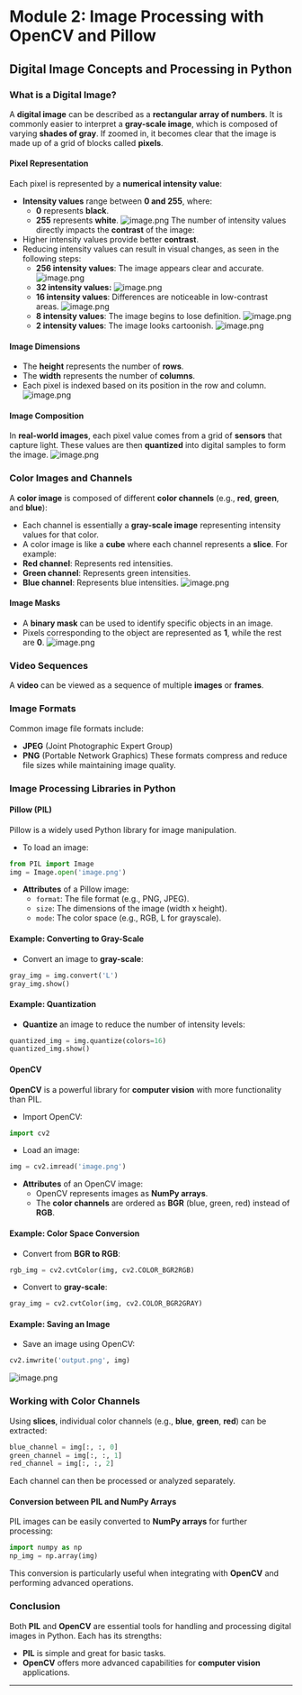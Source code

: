 

# Module 2: Image Processing with OpenCV and Pillow
## Digital Image Concepts and Processing in Python
### What is a Digital Image?
A **digital image** can be described as a **rectangular array of numbers**. It is commonly easier to interpret a **gray-scale image**, which is composed of varying **shades of gray**. If zoomed in, it becomes clear that the image is made up of a grid of blocks called **pixels**.
#### Pixel Representation
Each pixel is represented by a **numerical intensity value**:
- **Intensity values** range between **0 and 255**, where:
	- **0** represents **black**.
	- **255** represents **white**.
![image.png](https://prod-files-secure.s3.us-west-2.amazonaws.com/03e82b26-cccb-4906-bb56-adabcbdc0655/fa1bb4aa-313a-44c2-a7b3-7fa4a8432b08/image.png?X-Amz-Algorithm=AWS4-HMAC-SHA256&X-Amz-Content-Sha256=UNSIGNED-PAYLOAD&X-Amz-Credential=ASIAZI2LB466T6O2K4OP%2F20250208%2Fus-west-2%2Fs3%2Faws4_request&X-Amz-Date=20250208T061855Z&X-Amz-Expires=3600&X-Amz-Security-Token=IQoJb3JpZ2luX2VjEG4aCXVzLXdlc3QtMiJHMEUCIQCrjynoUuOaI4DU%2B0lb8j9KO2o4vNZaFHXpXa%2BZz7idIAIgdo4D9qoVG1EjyXHNx5E%2Bsi8Bto7S3ZkEt1fA9Se93DAqiAQIhv%2F%2F%2F%2F%2F%2F%2F%2F%2F%2FARAAGgw2Mzc0MjMxODM4MDUiDKhSNM7ctIYKwfXgnSrcA90JIqjT4A1aIqOuZxfeZ58l6VfLiZkleKbB1wvDMs08kylqT9o%2FqYxSBbEKjEVKamKb4ynRyCFdJxxwp0ik3mN3n%2BWCLtzsJXpSdLgOoOkFkebLtucWH2k%2FUdfOFxYdNfxII9rSxjlbNHva%2BEf2Ydu3WoyBS40JhedF6SZoNZ1L50izA4wHfVMYf%2FVN8qy1LjBIEhwZSNftgOIrrxz%2BvZLLBu9Oc%2FWPHKKejUJ7kX0vmZEWxJoePdD%2FtqlhVOhrZ9rtpamAi91Rv60p8XXYsXisQ9WP8uCn6P9Aefk0UutudZ1XeKUaSI5silAvINceRoTd6hjGer21YtngqSpYqzlsMrjPfF7hf3E6jSkPptVEgFuhW%2FMHUYD7iPLZLWsObDudlyVEWEhX4z3%2FAD6J7TYxzvH5FZoh90EuO1Ba3qcZ86BW%2BkJALn2OtpDg8XrCDMyT6%2FVFqoCLIiekb4NueWLkn3GLOv00sdIxY0rsFihs20vjv0witnemzLxwCAFJmoFfS%2BxulBcAAiIjqb4%2B%2BrF2kuDsfPItMXmHG%2FWtlnNlgb67GEhDfxG2VpFC2mxqwd3fdTQ3KpaXq2SuhSnWXBgCcMeID%2FkVxu5I3ftr83yEAHlo%2BA26u%2Bm9ACGXMPLUm70GOqUBG9thd9eI9DI4%2BQvSgajUerWnKnvyEmljsP47wriuXCddyp0vaU45V%2F4%2BzGNAW4mnc%2Byp4V8Toek34tZ14JyV1tva3Y7UXk9U%2B1rJjHkKcEoZojwDfytuhdEFS8zsq78EnYFswh1GdCet0oL%2Bf83srqAh4JQJ0w3xc1HHacYY5GunL015XgFJIMj%2FEy32ietK%2BP4tNaD8Aq1OSq3hU%2FMXl5h%2BV5S%2B&X-Amz-Signature=2cab1d8e9ec0854307053472b17667ce2c78d10eb251cd795ea10237b2fe3243&X-Amz-SignedHeaders=host&x-id=GetObject)
The number of intensity values directly impacts the **contrast** of the image:
- Higher intensity values provide better **contrast**.
- Reducing intensity values can result in visual changes, as seen in the following steps:
	- **256 intensity values**: The image appears clear and accurate.
![image.png](https://prod-files-secure.s3.us-west-2.amazonaws.com/03e82b26-cccb-4906-bb56-adabcbdc0655/0de7dfb4-99dc-4b87-8932-5165b3c3b775/image.png?X-Amz-Algorithm=AWS4-HMAC-SHA256&X-Amz-Content-Sha256=UNSIGNED-PAYLOAD&X-Amz-Credential=ASIAZI2LB4662CTYD6BN%2F20250208%2Fus-west-2%2Fs3%2Faws4_request&X-Amz-Date=20250208T061856Z&X-Amz-Expires=3600&X-Amz-Security-Token=IQoJb3JpZ2luX2VjEG4aCXVzLXdlc3QtMiJGMEQCIARZXQU43c5Wgxjx8TwDYVCJVTstbvbsFXrE7M7xSRReAiB8KRdhDHnXh0e2DMlK%2BCaUwv6L30XFOTEvBm6mXggIkiqIBAiG%2F%2F%2F%2F%2F%2F%2F%2F%2F%2F8BEAAaDDYzNzQyMzE4MzgwNSIMm5%2FHJEVcjlO8hDomKtwDC9bX7Wujo6T4wFUF8x5lFYbuxCFf92DQ1ZYwxLVMeYQQs47ZW7sGXecmjmL8oh6wzDQA%2FUKK9MafHllgY7p7ZJREvGeJm0gISpE0NSyB%2BIXJUluEnzQyvDQwSG6zBGpAm8pDxWWOpzOaOdJtRCsejbV7IXWwxKQwkaOKG1Rc6Xe2EbHhsFDqGFlFOgbBGqPZGExQ%2BSpOOMZw9Q%2Fq4SIXeh0hxCtLh3gwVerd2n02fkitukughQmonTN54otDBy5LWMuQeyOVB1CNOT0G5HhjShJO1bQSq4SGzgWm6PBcYs2MDkCiJP1Uyppfbx5P6suAQAgMulPPkQoc1eFmuYwjf8Jvo8x%2Bn1dI%2FR0qbytKmD4Ninw883D4lHbYVSPmf7jktF3hVb0c0nmR08LVk2s6A0HAwZxf4UKlNiOHN8iSZa5o%2BI%2FH45MH3QRTADqGEk2PF0DGA%2FAud5NfpallVjKGmKAIB8SJjqZRYJ0evVH1Pb0Q%2BOR5aEJSHsOy7A%2BP6oGAbObnwlt5%2BbrXFySjPhGtQ3HLWKIseRaRoMkW3sWUQKvDCxvNSHF0stuYU9saYFgAiIUnylIFzNtXmG4jKNrxu%2BwQpUCQtd6a8lZ2nnD2eMIPRzHViihfpxIq6eEwmtSbvQY6pgH9MethzklSrrQZ4wRKaiObXZQKpeESCI9JJvpDFQv984zMd5bW8Feq%2BHAz1i0Eu0SItbgMujTtRYGP4ebPOhpQsjHV1Mr9EwpzeKqcTJh0Ul7hDNuXNaArOAqfvX8gIQuA9c2jlHPf2IMNQz4Ms%2BEZt9VRNXcpbd9x4y2kbAkUnIyc9NmkoPTypgpWFamhNmZh2w4M3dVMsW68r93w62v32lHbpXzf&X-Amz-Signature=088d372413d341c4c5de32e7f141bb6a8f7ee9702c00aecd1bae2599b82a6076&X-Amz-SignedHeaders=host&x-id=GetObject)
	- **32 intensity values:**
![image.png](https://prod-files-secure.s3.us-west-2.amazonaws.com/03e82b26-cccb-4906-bb56-adabcbdc0655/7eb81f08-b190-4c5a-ba2b-2a498a15b2c4/image.png?X-Amz-Algorithm=AWS4-HMAC-SHA256&X-Amz-Content-Sha256=UNSIGNED-PAYLOAD&X-Amz-Credential=ASIAZI2LB4662CTYD6BN%2F20250208%2Fus-west-2%2Fs3%2Faws4_request&X-Amz-Date=20250208T061856Z&X-Amz-Expires=3600&X-Amz-Security-Token=IQoJb3JpZ2luX2VjEG4aCXVzLXdlc3QtMiJGMEQCIARZXQU43c5Wgxjx8TwDYVCJVTstbvbsFXrE7M7xSRReAiB8KRdhDHnXh0e2DMlK%2BCaUwv6L30XFOTEvBm6mXggIkiqIBAiG%2F%2F%2F%2F%2F%2F%2F%2F%2F%2F8BEAAaDDYzNzQyMzE4MzgwNSIMm5%2FHJEVcjlO8hDomKtwDC9bX7Wujo6T4wFUF8x5lFYbuxCFf92DQ1ZYwxLVMeYQQs47ZW7sGXecmjmL8oh6wzDQA%2FUKK9MafHllgY7p7ZJREvGeJm0gISpE0NSyB%2BIXJUluEnzQyvDQwSG6zBGpAm8pDxWWOpzOaOdJtRCsejbV7IXWwxKQwkaOKG1Rc6Xe2EbHhsFDqGFlFOgbBGqPZGExQ%2BSpOOMZw9Q%2Fq4SIXeh0hxCtLh3gwVerd2n02fkitukughQmonTN54otDBy5LWMuQeyOVB1CNOT0G5HhjShJO1bQSq4SGzgWm6PBcYs2MDkCiJP1Uyppfbx5P6suAQAgMulPPkQoc1eFmuYwjf8Jvo8x%2Bn1dI%2FR0qbytKmD4Ninw883D4lHbYVSPmf7jktF3hVb0c0nmR08LVk2s6A0HAwZxf4UKlNiOHN8iSZa5o%2BI%2FH45MH3QRTADqGEk2PF0DGA%2FAud5NfpallVjKGmKAIB8SJjqZRYJ0evVH1Pb0Q%2BOR5aEJSHsOy7A%2BP6oGAbObnwlt5%2BbrXFySjPhGtQ3HLWKIseRaRoMkW3sWUQKvDCxvNSHF0stuYU9saYFgAiIUnylIFzNtXmG4jKNrxu%2BwQpUCQtd6a8lZ2nnD2eMIPRzHViihfpxIq6eEwmtSbvQY6pgH9MethzklSrrQZ4wRKaiObXZQKpeESCI9JJvpDFQv984zMd5bW8Feq%2BHAz1i0Eu0SItbgMujTtRYGP4ebPOhpQsjHV1Mr9EwpzeKqcTJh0Ul7hDNuXNaArOAqfvX8gIQuA9c2jlHPf2IMNQz4Ms%2BEZt9VRNXcpbd9x4y2kbAkUnIyc9NmkoPTypgpWFamhNmZh2w4M3dVMsW68r93w62v32lHbpXzf&X-Amz-Signature=58d2903ab2417bb7b5468e9fc01b426f8beb32bc2286cac22b4ebe452d95d21b&X-Amz-SignedHeaders=host&x-id=GetObject)
	- **16 intensity values**: Differences are noticeable in low-contrast areas.
![image.png](https://prod-files-secure.s3.us-west-2.amazonaws.com/03e82b26-cccb-4906-bb56-adabcbdc0655/6bf56d44-9a14-4b7b-98c2-1f00b8630f0c/image.png?X-Amz-Algorithm=AWS4-HMAC-SHA256&X-Amz-Content-Sha256=UNSIGNED-PAYLOAD&X-Amz-Credential=ASIAZI2LB4662CTYD6BN%2F20250208%2Fus-west-2%2Fs3%2Faws4_request&X-Amz-Date=20250208T061856Z&X-Amz-Expires=3600&X-Amz-Security-Token=IQoJb3JpZ2luX2VjEG4aCXVzLXdlc3QtMiJGMEQCIARZXQU43c5Wgxjx8TwDYVCJVTstbvbsFXrE7M7xSRReAiB8KRdhDHnXh0e2DMlK%2BCaUwv6L30XFOTEvBm6mXggIkiqIBAiG%2F%2F%2F%2F%2F%2F%2F%2F%2F%2F8BEAAaDDYzNzQyMzE4MzgwNSIMm5%2FHJEVcjlO8hDomKtwDC9bX7Wujo6T4wFUF8x5lFYbuxCFf92DQ1ZYwxLVMeYQQs47ZW7sGXecmjmL8oh6wzDQA%2FUKK9MafHllgY7p7ZJREvGeJm0gISpE0NSyB%2BIXJUluEnzQyvDQwSG6zBGpAm8pDxWWOpzOaOdJtRCsejbV7IXWwxKQwkaOKG1Rc6Xe2EbHhsFDqGFlFOgbBGqPZGExQ%2BSpOOMZw9Q%2Fq4SIXeh0hxCtLh3gwVerd2n02fkitukughQmonTN54otDBy5LWMuQeyOVB1CNOT0G5HhjShJO1bQSq4SGzgWm6PBcYs2MDkCiJP1Uyppfbx5P6suAQAgMulPPkQoc1eFmuYwjf8Jvo8x%2Bn1dI%2FR0qbytKmD4Ninw883D4lHbYVSPmf7jktF3hVb0c0nmR08LVk2s6A0HAwZxf4UKlNiOHN8iSZa5o%2BI%2FH45MH3QRTADqGEk2PF0DGA%2FAud5NfpallVjKGmKAIB8SJjqZRYJ0evVH1Pb0Q%2BOR5aEJSHsOy7A%2BP6oGAbObnwlt5%2BbrXFySjPhGtQ3HLWKIseRaRoMkW3sWUQKvDCxvNSHF0stuYU9saYFgAiIUnylIFzNtXmG4jKNrxu%2BwQpUCQtd6a8lZ2nnD2eMIPRzHViihfpxIq6eEwmtSbvQY6pgH9MethzklSrrQZ4wRKaiObXZQKpeESCI9JJvpDFQv984zMd5bW8Feq%2BHAz1i0Eu0SItbgMujTtRYGP4ebPOhpQsjHV1Mr9EwpzeKqcTJh0Ul7hDNuXNaArOAqfvX8gIQuA9c2jlHPf2IMNQz4Ms%2BEZt9VRNXcpbd9x4y2kbAkUnIyc9NmkoPTypgpWFamhNmZh2w4M3dVMsW68r93w62v32lHbpXzf&X-Amz-Signature=68478caf887f6c196ebf6f28f89e0b2fe65ab567eed92062d6d32978461154b7&X-Amz-SignedHeaders=host&x-id=GetObject)
	- **8 intensity values**: The image begins to lose definition.
![image.png](https://prod-files-secure.s3.us-west-2.amazonaws.com/03e82b26-cccb-4906-bb56-adabcbdc0655/cca05878-ca1a-43e0-8bec-1d146756f9ae/image.png?X-Amz-Algorithm=AWS4-HMAC-SHA256&X-Amz-Content-Sha256=UNSIGNED-PAYLOAD&X-Amz-Credential=ASIAZI2LB4662CTYD6BN%2F20250208%2Fus-west-2%2Fs3%2Faws4_request&X-Amz-Date=20250208T061856Z&X-Amz-Expires=3600&X-Amz-Security-Token=IQoJb3JpZ2luX2VjEG4aCXVzLXdlc3QtMiJGMEQCIARZXQU43c5Wgxjx8TwDYVCJVTstbvbsFXrE7M7xSRReAiB8KRdhDHnXh0e2DMlK%2BCaUwv6L30XFOTEvBm6mXggIkiqIBAiG%2F%2F%2F%2F%2F%2F%2F%2F%2F%2F8BEAAaDDYzNzQyMzE4MzgwNSIMm5%2FHJEVcjlO8hDomKtwDC9bX7Wujo6T4wFUF8x5lFYbuxCFf92DQ1ZYwxLVMeYQQs47ZW7sGXecmjmL8oh6wzDQA%2FUKK9MafHllgY7p7ZJREvGeJm0gISpE0NSyB%2BIXJUluEnzQyvDQwSG6zBGpAm8pDxWWOpzOaOdJtRCsejbV7IXWwxKQwkaOKG1Rc6Xe2EbHhsFDqGFlFOgbBGqPZGExQ%2BSpOOMZw9Q%2Fq4SIXeh0hxCtLh3gwVerd2n02fkitukughQmonTN54otDBy5LWMuQeyOVB1CNOT0G5HhjShJO1bQSq4SGzgWm6PBcYs2MDkCiJP1Uyppfbx5P6suAQAgMulPPkQoc1eFmuYwjf8Jvo8x%2Bn1dI%2FR0qbytKmD4Ninw883D4lHbYVSPmf7jktF3hVb0c0nmR08LVk2s6A0HAwZxf4UKlNiOHN8iSZa5o%2BI%2FH45MH3QRTADqGEk2PF0DGA%2FAud5NfpallVjKGmKAIB8SJjqZRYJ0evVH1Pb0Q%2BOR5aEJSHsOy7A%2BP6oGAbObnwlt5%2BbrXFySjPhGtQ3HLWKIseRaRoMkW3sWUQKvDCxvNSHF0stuYU9saYFgAiIUnylIFzNtXmG4jKNrxu%2BwQpUCQtd6a8lZ2nnD2eMIPRzHViihfpxIq6eEwmtSbvQY6pgH9MethzklSrrQZ4wRKaiObXZQKpeESCI9JJvpDFQv984zMd5bW8Feq%2BHAz1i0Eu0SItbgMujTtRYGP4ebPOhpQsjHV1Mr9EwpzeKqcTJh0Ul7hDNuXNaArOAqfvX8gIQuA9c2jlHPf2IMNQz4Ms%2BEZt9VRNXcpbd9x4y2kbAkUnIyc9NmkoPTypgpWFamhNmZh2w4M3dVMsW68r93w62v32lHbpXzf&X-Amz-Signature=bc7687b1bf4635cff46a8c1ac9958c10841d4f13b7cc353b0ed0ce41f341b079&X-Amz-SignedHeaders=host&x-id=GetObject)
	- **2 intensity values**: The image looks cartoonish.
![image.png](https://prod-files-secure.s3.us-west-2.amazonaws.com/03e82b26-cccb-4906-bb56-adabcbdc0655/12da64d7-6b97-44e0-bc2c-52b9c47ce212/image.png?X-Amz-Algorithm=AWS4-HMAC-SHA256&X-Amz-Content-Sha256=UNSIGNED-PAYLOAD&X-Amz-Credential=ASIAZI2LB4662CTYD6BN%2F20250208%2Fus-west-2%2Fs3%2Faws4_request&X-Amz-Date=20250208T061856Z&X-Amz-Expires=3600&X-Amz-Security-Token=IQoJb3JpZ2luX2VjEG4aCXVzLXdlc3QtMiJGMEQCIARZXQU43c5Wgxjx8TwDYVCJVTstbvbsFXrE7M7xSRReAiB8KRdhDHnXh0e2DMlK%2BCaUwv6L30XFOTEvBm6mXggIkiqIBAiG%2F%2F%2F%2F%2F%2F%2F%2F%2F%2F8BEAAaDDYzNzQyMzE4MzgwNSIMm5%2FHJEVcjlO8hDomKtwDC9bX7Wujo6T4wFUF8x5lFYbuxCFf92DQ1ZYwxLVMeYQQs47ZW7sGXecmjmL8oh6wzDQA%2FUKK9MafHllgY7p7ZJREvGeJm0gISpE0NSyB%2BIXJUluEnzQyvDQwSG6zBGpAm8pDxWWOpzOaOdJtRCsejbV7IXWwxKQwkaOKG1Rc6Xe2EbHhsFDqGFlFOgbBGqPZGExQ%2BSpOOMZw9Q%2Fq4SIXeh0hxCtLh3gwVerd2n02fkitukughQmonTN54otDBy5LWMuQeyOVB1CNOT0G5HhjShJO1bQSq4SGzgWm6PBcYs2MDkCiJP1Uyppfbx5P6suAQAgMulPPkQoc1eFmuYwjf8Jvo8x%2Bn1dI%2FR0qbytKmD4Ninw883D4lHbYVSPmf7jktF3hVb0c0nmR08LVk2s6A0HAwZxf4UKlNiOHN8iSZa5o%2BI%2FH45MH3QRTADqGEk2PF0DGA%2FAud5NfpallVjKGmKAIB8SJjqZRYJ0evVH1Pb0Q%2BOR5aEJSHsOy7A%2BP6oGAbObnwlt5%2BbrXFySjPhGtQ3HLWKIseRaRoMkW3sWUQKvDCxvNSHF0stuYU9saYFgAiIUnylIFzNtXmG4jKNrxu%2BwQpUCQtd6a8lZ2nnD2eMIPRzHViihfpxIq6eEwmtSbvQY6pgH9MethzklSrrQZ4wRKaiObXZQKpeESCI9JJvpDFQv984zMd5bW8Feq%2BHAz1i0Eu0SItbgMujTtRYGP4ebPOhpQsjHV1Mr9EwpzeKqcTJh0Ul7hDNuXNaArOAqfvX8gIQuA9c2jlHPf2IMNQz4Ms%2BEZt9VRNXcpbd9x4y2kbAkUnIyc9NmkoPTypgpWFamhNmZh2w4M3dVMsW68r93w62v32lHbpXzf&X-Amz-Signature=5215b897e5f68b9f5c2c9aa9f4fc02db17d31f8d799ae50061e8a183e88855fa&X-Amz-SignedHeaders=host&x-id=GetObject)
#### Image Dimensions
- The **height** represents the number of **rows**.
- The **width** represents the number of **columns**.
- Each pixel is indexed based on its position in the row and column.
![image.png](https://prod-files-secure.s3.us-west-2.amazonaws.com/03e82b26-cccb-4906-bb56-adabcbdc0655/ff056335-e79e-4491-b508-30cd45b6c194/image.png?X-Amz-Algorithm=AWS4-HMAC-SHA256&X-Amz-Content-Sha256=UNSIGNED-PAYLOAD&X-Amz-Credential=ASIAZI2LB466T6O2K4OP%2F20250208%2Fus-west-2%2Fs3%2Faws4_request&X-Amz-Date=20250208T061855Z&X-Amz-Expires=3600&X-Amz-Security-Token=IQoJb3JpZ2luX2VjEG4aCXVzLXdlc3QtMiJHMEUCIQCrjynoUuOaI4DU%2B0lb8j9KO2o4vNZaFHXpXa%2BZz7idIAIgdo4D9qoVG1EjyXHNx5E%2Bsi8Bto7S3ZkEt1fA9Se93DAqiAQIhv%2F%2F%2F%2F%2F%2F%2F%2F%2F%2FARAAGgw2Mzc0MjMxODM4MDUiDKhSNM7ctIYKwfXgnSrcA90JIqjT4A1aIqOuZxfeZ58l6VfLiZkleKbB1wvDMs08kylqT9o%2FqYxSBbEKjEVKamKb4ynRyCFdJxxwp0ik3mN3n%2BWCLtzsJXpSdLgOoOkFkebLtucWH2k%2FUdfOFxYdNfxII9rSxjlbNHva%2BEf2Ydu3WoyBS40JhedF6SZoNZ1L50izA4wHfVMYf%2FVN8qy1LjBIEhwZSNftgOIrrxz%2BvZLLBu9Oc%2FWPHKKejUJ7kX0vmZEWxJoePdD%2FtqlhVOhrZ9rtpamAi91Rv60p8XXYsXisQ9WP8uCn6P9Aefk0UutudZ1XeKUaSI5silAvINceRoTd6hjGer21YtngqSpYqzlsMrjPfF7hf3E6jSkPptVEgFuhW%2FMHUYD7iPLZLWsObDudlyVEWEhX4z3%2FAD6J7TYxzvH5FZoh90EuO1Ba3qcZ86BW%2BkJALn2OtpDg8XrCDMyT6%2FVFqoCLIiekb4NueWLkn3GLOv00sdIxY0rsFihs20vjv0witnemzLxwCAFJmoFfS%2BxulBcAAiIjqb4%2B%2BrF2kuDsfPItMXmHG%2FWtlnNlgb67GEhDfxG2VpFC2mxqwd3fdTQ3KpaXq2SuhSnWXBgCcMeID%2FkVxu5I3ftr83yEAHlo%2BA26u%2Bm9ACGXMPLUm70GOqUBG9thd9eI9DI4%2BQvSgajUerWnKnvyEmljsP47wriuXCddyp0vaU45V%2F4%2BzGNAW4mnc%2Byp4V8Toek34tZ14JyV1tva3Y7UXk9U%2B1rJjHkKcEoZojwDfytuhdEFS8zsq78EnYFswh1GdCet0oL%2Bf83srqAh4JQJ0w3xc1HHacYY5GunL015XgFJIMj%2FEy32ietK%2BP4tNaD8Aq1OSq3hU%2FMXl5h%2BV5S%2B&X-Amz-Signature=1826c5728c52efb29b7f76c709be6e78de750fba4484326e530acfa5333b7827&X-Amz-SignedHeaders=host&x-id=GetObject)
#### Image Composition
In **real-world images**, each pixel value comes from a grid of **sensors** that capture light. These values are then **quantized** into digital samples to form the image.
![image.png](https://prod-files-secure.s3.us-west-2.amazonaws.com/03e82b26-cccb-4906-bb56-adabcbdc0655/0c721ea0-409b-4d32-b630-a00d6f170d18/image.png?X-Amz-Algorithm=AWS4-HMAC-SHA256&X-Amz-Content-Sha256=UNSIGNED-PAYLOAD&X-Amz-Credential=ASIAZI2LB466T6O2K4OP%2F20250208%2Fus-west-2%2Fs3%2Faws4_request&X-Amz-Date=20250208T061855Z&X-Amz-Expires=3600&X-Amz-Security-Token=IQoJb3JpZ2luX2VjEG4aCXVzLXdlc3QtMiJHMEUCIQCrjynoUuOaI4DU%2B0lb8j9KO2o4vNZaFHXpXa%2BZz7idIAIgdo4D9qoVG1EjyXHNx5E%2Bsi8Bto7S3ZkEt1fA9Se93DAqiAQIhv%2F%2F%2F%2F%2F%2F%2F%2F%2F%2FARAAGgw2Mzc0MjMxODM4MDUiDKhSNM7ctIYKwfXgnSrcA90JIqjT4A1aIqOuZxfeZ58l6VfLiZkleKbB1wvDMs08kylqT9o%2FqYxSBbEKjEVKamKb4ynRyCFdJxxwp0ik3mN3n%2BWCLtzsJXpSdLgOoOkFkebLtucWH2k%2FUdfOFxYdNfxII9rSxjlbNHva%2BEf2Ydu3WoyBS40JhedF6SZoNZ1L50izA4wHfVMYf%2FVN8qy1LjBIEhwZSNftgOIrrxz%2BvZLLBu9Oc%2FWPHKKejUJ7kX0vmZEWxJoePdD%2FtqlhVOhrZ9rtpamAi91Rv60p8XXYsXisQ9WP8uCn6P9Aefk0UutudZ1XeKUaSI5silAvINceRoTd6hjGer21YtngqSpYqzlsMrjPfF7hf3E6jSkPptVEgFuhW%2FMHUYD7iPLZLWsObDudlyVEWEhX4z3%2FAD6J7TYxzvH5FZoh90EuO1Ba3qcZ86BW%2BkJALn2OtpDg8XrCDMyT6%2FVFqoCLIiekb4NueWLkn3GLOv00sdIxY0rsFihs20vjv0witnemzLxwCAFJmoFfS%2BxulBcAAiIjqb4%2B%2BrF2kuDsfPItMXmHG%2FWtlnNlgb67GEhDfxG2VpFC2mxqwd3fdTQ3KpaXq2SuhSnWXBgCcMeID%2FkVxu5I3ftr83yEAHlo%2BA26u%2Bm9ACGXMPLUm70GOqUBG9thd9eI9DI4%2BQvSgajUerWnKnvyEmljsP47wriuXCddyp0vaU45V%2F4%2BzGNAW4mnc%2Byp4V8Toek34tZ14JyV1tva3Y7UXk9U%2B1rJjHkKcEoZojwDfytuhdEFS8zsq78EnYFswh1GdCet0oL%2Bf83srqAh4JQJ0w3xc1HHacYY5GunL015XgFJIMj%2FEy32ietK%2BP4tNaD8Aq1OSq3hU%2FMXl5h%2BV5S%2B&X-Amz-Signature=19bfba3485cf49adef8a5b9c973dc4574f96b4097110e9a8d555fb5ab911caa7&X-Amz-SignedHeaders=host&x-id=GetObject)
### Color Images and Channels
A **color image** is composed of different **color channels** (e.g., **red**, **green**, and **blue**):
- Each channel is essentially a **gray-scale image** representing intensity values for that color.
- A color image is like a **cube** where each channel represents a **slice**.
For example:
- **Red channel**: Represents red intensities.
- **Green channel**: Represents green intensities.
- **Blue channel**: Represents blue intensities.
![image.png](https://prod-files-secure.s3.us-west-2.amazonaws.com/03e82b26-cccb-4906-bb56-adabcbdc0655/c0cc17c9-842f-413f-82e8-f3f44278cf74/image.png?X-Amz-Algorithm=AWS4-HMAC-SHA256&X-Amz-Content-Sha256=UNSIGNED-PAYLOAD&X-Amz-Credential=ASIAZI2LB466T6O2K4OP%2F20250208%2Fus-west-2%2Fs3%2Faws4_request&X-Amz-Date=20250208T061855Z&X-Amz-Expires=3600&X-Amz-Security-Token=IQoJb3JpZ2luX2VjEG4aCXVzLXdlc3QtMiJHMEUCIQCrjynoUuOaI4DU%2B0lb8j9KO2o4vNZaFHXpXa%2BZz7idIAIgdo4D9qoVG1EjyXHNx5E%2Bsi8Bto7S3ZkEt1fA9Se93DAqiAQIhv%2F%2F%2F%2F%2F%2F%2F%2F%2F%2FARAAGgw2Mzc0MjMxODM4MDUiDKhSNM7ctIYKwfXgnSrcA90JIqjT4A1aIqOuZxfeZ58l6VfLiZkleKbB1wvDMs08kylqT9o%2FqYxSBbEKjEVKamKb4ynRyCFdJxxwp0ik3mN3n%2BWCLtzsJXpSdLgOoOkFkebLtucWH2k%2FUdfOFxYdNfxII9rSxjlbNHva%2BEf2Ydu3WoyBS40JhedF6SZoNZ1L50izA4wHfVMYf%2FVN8qy1LjBIEhwZSNftgOIrrxz%2BvZLLBu9Oc%2FWPHKKejUJ7kX0vmZEWxJoePdD%2FtqlhVOhrZ9rtpamAi91Rv60p8XXYsXisQ9WP8uCn6P9Aefk0UutudZ1XeKUaSI5silAvINceRoTd6hjGer21YtngqSpYqzlsMrjPfF7hf3E6jSkPptVEgFuhW%2FMHUYD7iPLZLWsObDudlyVEWEhX4z3%2FAD6J7TYxzvH5FZoh90EuO1Ba3qcZ86BW%2BkJALn2OtpDg8XrCDMyT6%2FVFqoCLIiekb4NueWLkn3GLOv00sdIxY0rsFihs20vjv0witnemzLxwCAFJmoFfS%2BxulBcAAiIjqb4%2B%2BrF2kuDsfPItMXmHG%2FWtlnNlgb67GEhDfxG2VpFC2mxqwd3fdTQ3KpaXq2SuhSnWXBgCcMeID%2FkVxu5I3ftr83yEAHlo%2BA26u%2Bm9ACGXMPLUm70GOqUBG9thd9eI9DI4%2BQvSgajUerWnKnvyEmljsP47wriuXCddyp0vaU45V%2F4%2BzGNAW4mnc%2Byp4V8Toek34tZ14JyV1tva3Y7UXk9U%2B1rJjHkKcEoZojwDfytuhdEFS8zsq78EnYFswh1GdCet0oL%2Bf83srqAh4JQJ0w3xc1HHacYY5GunL015XgFJIMj%2FEy32ietK%2BP4tNaD8Aq1OSq3hU%2FMXl5h%2BV5S%2B&X-Amz-Signature=f11c477e76242550cd239423237249eb86728697c15f17abf83dc401cdcf279d&X-Amz-SignedHeaders=host&x-id=GetObject)
#### Image Masks
- A **binary mask** can be used to identify specific objects in an image.
- Pixels corresponding to the object are represented as **1**, while the rest are **0**.
![image.png](https://prod-files-secure.s3.us-west-2.amazonaws.com/03e82b26-cccb-4906-bb56-adabcbdc0655/667eab4d-d19d-4618-81d0-663b6beb002c/image.png?X-Amz-Algorithm=AWS4-HMAC-SHA256&X-Amz-Content-Sha256=UNSIGNED-PAYLOAD&X-Amz-Credential=ASIAZI2LB466T6O2K4OP%2F20250208%2Fus-west-2%2Fs3%2Faws4_request&X-Amz-Date=20250208T061855Z&X-Amz-Expires=3600&X-Amz-Security-Token=IQoJb3JpZ2luX2VjEG4aCXVzLXdlc3QtMiJHMEUCIQCrjynoUuOaI4DU%2B0lb8j9KO2o4vNZaFHXpXa%2BZz7idIAIgdo4D9qoVG1EjyXHNx5E%2Bsi8Bto7S3ZkEt1fA9Se93DAqiAQIhv%2F%2F%2F%2F%2F%2F%2F%2F%2F%2FARAAGgw2Mzc0MjMxODM4MDUiDKhSNM7ctIYKwfXgnSrcA90JIqjT4A1aIqOuZxfeZ58l6VfLiZkleKbB1wvDMs08kylqT9o%2FqYxSBbEKjEVKamKb4ynRyCFdJxxwp0ik3mN3n%2BWCLtzsJXpSdLgOoOkFkebLtucWH2k%2FUdfOFxYdNfxII9rSxjlbNHva%2BEf2Ydu3WoyBS40JhedF6SZoNZ1L50izA4wHfVMYf%2FVN8qy1LjBIEhwZSNftgOIrrxz%2BvZLLBu9Oc%2FWPHKKejUJ7kX0vmZEWxJoePdD%2FtqlhVOhrZ9rtpamAi91Rv60p8XXYsXisQ9WP8uCn6P9Aefk0UutudZ1XeKUaSI5silAvINceRoTd6hjGer21YtngqSpYqzlsMrjPfF7hf3E6jSkPptVEgFuhW%2FMHUYD7iPLZLWsObDudlyVEWEhX4z3%2FAD6J7TYxzvH5FZoh90EuO1Ba3qcZ86BW%2BkJALn2OtpDg8XrCDMyT6%2FVFqoCLIiekb4NueWLkn3GLOv00sdIxY0rsFihs20vjv0witnemzLxwCAFJmoFfS%2BxulBcAAiIjqb4%2B%2BrF2kuDsfPItMXmHG%2FWtlnNlgb67GEhDfxG2VpFC2mxqwd3fdTQ3KpaXq2SuhSnWXBgCcMeID%2FkVxu5I3ftr83yEAHlo%2BA26u%2Bm9ACGXMPLUm70GOqUBG9thd9eI9DI4%2BQvSgajUerWnKnvyEmljsP47wriuXCddyp0vaU45V%2F4%2BzGNAW4mnc%2Byp4V8Toek34tZ14JyV1tva3Y7UXk9U%2B1rJjHkKcEoZojwDfytuhdEFS8zsq78EnYFswh1GdCet0oL%2Bf83srqAh4JQJ0w3xc1HHacYY5GunL015XgFJIMj%2FEy32ietK%2BP4tNaD8Aq1OSq3hU%2FMXl5h%2BV5S%2B&X-Amz-Signature=79857dab070c18c677c67fbbd605d4e4541a8eacad349507b632f0de799a8e55&X-Amz-SignedHeaders=host&x-id=GetObject)
### Video Sequences
A **video** can be viewed as a sequence of multiple **images** or **frames**.
### Image Formats
Common image file formats include:
- **JPEG** (Joint Photographic Expert Group)
- **PNG** (Portable Network Graphics)
These formats compress and reduce file sizes while maintaining image quality.
### Image Processing Libraries in Python
#### Pillow (PIL)
Pillow is a widely used Python library for image manipulation.
- To load an image:
```python
from PIL import Image
img = Image.open('image.png')
```
- **Attributes** of a Pillow image:
	- `format`: The file format (e.g., PNG, JPEG).
	- `size`: The dimensions of the image (width x height).
	- `mode`: The color space (e.g., RGB, L for grayscale).
#### Example: Converting to Gray-Scale
- Convert an image to **gray-scale**:
```python
gray_img = img.convert('L')
gray_img.show()
```
#### Example: Quantization
- **Quantize** an image to reduce the number of intensity levels:
```python
quantized_img = img.quantize(colors=16)
quantized_img.show()
```
#### OpenCV
**OpenCV** is a powerful library for **computer vision** with more functionality than PIL.
- Import OpenCV:
```python
import cv2
```
- Load an image:
```python
img = cv2.imread('image.png')
```
- **Attributes** of an OpenCV image:
	- OpenCV represents images as **NumPy arrays**.
	- The **color channels** are ordered as **BGR** (blue, green, red) instead of **RGB**.
#### Example: Color Space Conversion
- Convert from **BGR to RGB**:
```python
rgb_img = cv2.cvtColor(img, cv2.COLOR_BGR2RGB)
```
- Convert to **gray-scale**:
```python
gray_img = cv2.cvtColor(img, cv2.COLOR_BGR2GRAY)
```
#### Example: Saving an Image
- Save an image using OpenCV:
```python
cv2.imwrite('output.png', img)
```
![image.png](https://prod-files-secure.s3.us-west-2.amazonaws.com/03e82b26-cccb-4906-bb56-adabcbdc0655/25fcc977-54ea-484c-997e-9b6bd016f347/image.png?X-Amz-Algorithm=AWS4-HMAC-SHA256&X-Amz-Content-Sha256=UNSIGNED-PAYLOAD&X-Amz-Credential=ASIAZI2LB466T6O2K4OP%2F20250208%2Fus-west-2%2Fs3%2Faws4_request&X-Amz-Date=20250208T061855Z&X-Amz-Expires=3600&X-Amz-Security-Token=IQoJb3JpZ2luX2VjEG4aCXVzLXdlc3QtMiJHMEUCIQCrjynoUuOaI4DU%2B0lb8j9KO2o4vNZaFHXpXa%2BZz7idIAIgdo4D9qoVG1EjyXHNx5E%2Bsi8Bto7S3ZkEt1fA9Se93DAqiAQIhv%2F%2F%2F%2F%2F%2F%2F%2F%2F%2FARAAGgw2Mzc0MjMxODM4MDUiDKhSNM7ctIYKwfXgnSrcA90JIqjT4A1aIqOuZxfeZ58l6VfLiZkleKbB1wvDMs08kylqT9o%2FqYxSBbEKjEVKamKb4ynRyCFdJxxwp0ik3mN3n%2BWCLtzsJXpSdLgOoOkFkebLtucWH2k%2FUdfOFxYdNfxII9rSxjlbNHva%2BEf2Ydu3WoyBS40JhedF6SZoNZ1L50izA4wHfVMYf%2FVN8qy1LjBIEhwZSNftgOIrrxz%2BvZLLBu9Oc%2FWPHKKejUJ7kX0vmZEWxJoePdD%2FtqlhVOhrZ9rtpamAi91Rv60p8XXYsXisQ9WP8uCn6P9Aefk0UutudZ1XeKUaSI5silAvINceRoTd6hjGer21YtngqSpYqzlsMrjPfF7hf3E6jSkPptVEgFuhW%2FMHUYD7iPLZLWsObDudlyVEWEhX4z3%2FAD6J7TYxzvH5FZoh90EuO1Ba3qcZ86BW%2BkJALn2OtpDg8XrCDMyT6%2FVFqoCLIiekb4NueWLkn3GLOv00sdIxY0rsFihs20vjv0witnemzLxwCAFJmoFfS%2BxulBcAAiIjqb4%2B%2BrF2kuDsfPItMXmHG%2FWtlnNlgb67GEhDfxG2VpFC2mxqwd3fdTQ3KpaXq2SuhSnWXBgCcMeID%2FkVxu5I3ftr83yEAHlo%2BA26u%2Bm9ACGXMPLUm70GOqUBG9thd9eI9DI4%2BQvSgajUerWnKnvyEmljsP47wriuXCddyp0vaU45V%2F4%2BzGNAW4mnc%2Byp4V8Toek34tZ14JyV1tva3Y7UXk9U%2B1rJjHkKcEoZojwDfytuhdEFS8zsq78EnYFswh1GdCet0oL%2Bf83srqAh4JQJ0w3xc1HHacYY5GunL015XgFJIMj%2FEy32ietK%2BP4tNaD8Aq1OSq3hU%2FMXl5h%2BV5S%2B&X-Amz-Signature=971a68a50350984c70de92240b8b35aa9fb77d667407a405688dc0cb84be5a6d&X-Amz-SignedHeaders=host&x-id=GetObject)
### Working with Color Channels
Using **slices**, individual color channels (e.g., **blue**, **green**, **red**) can be extracted:
```python
blue_channel = img[:, :, 0]
green_channel = img[:, :, 1]
red_channel = img[:, :, 2]
```
Each channel can then be processed or analyzed separately.
#### Conversion between PIL and NumPy Arrays
PIL images can be easily converted to **NumPy arrays** for further processing:
```python
import numpy as np
np_img = np.array(img)
```
This conversion is particularly useful when integrating with **OpenCV** and performing advanced operations.
### Conclusion
Both **PIL** and **OpenCV** are essential tools for handling and processing digital images in Python. Each has its strengths:
- **PIL** is simple and great for basic tasks.
- **OpenCV** offers more advanced capabilities for **computer vision** applications.
___



